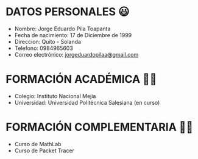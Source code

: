 # DATOS PERSONALES 😃
* Nombre:               Jorge Eduardo Pila Toapanta
* Fecha de nacimiento:  17 de Diciembre de 1999
* Direccion:            Quito - Solanda
* Telefono:             0984965603
* Correo electrónico:   jorgeduardopilaa@gmail.com


# FORMACIÓN ACADÉMICA 🧑‍🎓
* Colegio: Instituto Nacional Mejía
* Universidad: Universidad Politécnica Salesiana (en curso)


# FORMACIÓN COMPLEMENTARIA 🧑‍🎓
* Curso de MathLab
* Curso de Packet Tracer


